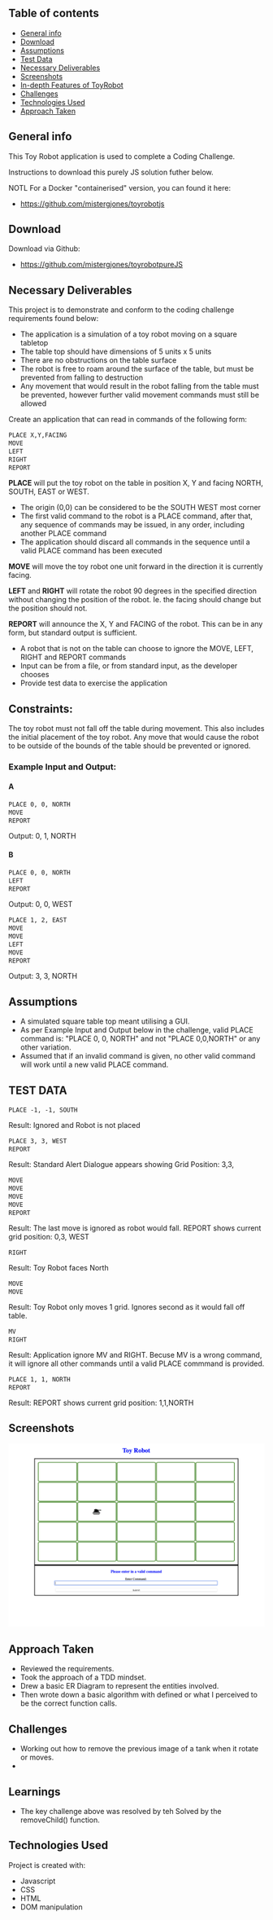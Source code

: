 ## Table of contents

-   [General info](#general-info)
-   [Download](#download)
-   [Assumptions](#assumptions)
-   [Test Data](#test-data)
-   [Necessary Deliverables](#necessary-deliverables)
-   [Screenshots](#screenshots)
-   [In-depth Features of ToyRobot](#in-depth-features-of-ToyRobot)
-   [Challenges](#challenges)
-   [Technologies Used](#technologies-used)
-   [Approach Taken](#approach-taken)

## General info

This Toy Robot application is used to complete a Coding Challenge.

Instructions to download this purely JS solution futher below.

NOTL For a Docker "containerised" version, you can found it here:

-   https://github.com/mistergjones/toyrobotjs

## Download

Download via Github:

-   https://github.com/mistergjones/toyrobotpureJS

## Necessary Deliverables

This project is to demonstrate and conform to the coding challenge requirements found below:

-   The application is a simulation of a toy robot moving on a square tabletop
-   The table top should have dimensions of 5 units x 5 units
-   There are no obstructions on the table surface
-   The robot is free to roam around the surface of the table, but must be prevented from falling to destruction
-   Any movement that would result in the robot falling from the table must be prevented, however further valid movement commands must still be allowed

Create an application that can read in commands of the following form:

```
PLACE X,Y,FACING
MOVE
LEFT
RIGHT
REPORT
```

**PLACE** will put the toy robot on the table in position X, Y and facing NORTH, SOUTH, EAST or WEST.

-   The origin (0,0) can be considered to be the SOUTH WEST most corner
-   The first valid command to the robot is a PLACE command, after that, any sequence of commands may be issued, in any order, including another PLACE command
-   The application should discard all commands in the sequence until a valid PLACE command has been executed

**MOVE** will move the toy robot one unit forward in the direction it is currently facing.

**LEFT** and **RIGHT** will rotate the robot 90 degrees in the specified direction without changing the position of the robot. Ie. the facing should change but the position should not.

**REPORT** will announce the X, Y and FACING of the robot. This can be in any form, but standard output is sufficient.

-   A robot that is not on the table can choose to ignore the MOVE, LEFT, RIGHT and REPORT commands
-   Input can be from a file, or from standard input, as the developer chooses
-   Provide test data to exercise the application

## Constraints:

The toy robot must not fall off the table during movement. This also includes the initial placement of the toy robot.
Any move that would cause the robot to be outside of the bounds of the table should be prevented or ignored.

### Example Input and Output:

#### A

```
PLACE 0, 0, NORTH
MOVE
REPORT
```

Output: 0, 1, NORTH

#### B

```
PLACE 0, 0, NORTH
LEFT
REPORT
```

Output: 0, 0, WEST

```
PLACE 1, 2, EAST
MOVE
MOVE
LEFT
MOVE
REPORT
```

Output: 3, 3, NORTH

## Assumptions

-   A simulated square table top meant utilising a GUI.
-   As per Example Input and Output below in the challenge, valid PLACE command is: "PLACE 0, 0, NORTH" and not "PLACE 0,0,NORTH" or any other variation.
-   Assumed that if an invalid command is given, no other valid command will work until a new valid PLACE command.

## TEST DATA

```
PLACE -1, -1, SOUTH
```

Result: Ignored and Robot is not placed

```
PLACE 3, 3, WEST
REPORT
```

Result: Standard Alert Dialogue appears showing Grid Position: 3,3,

```
MOVE
MOVE
MOVE
MOVE
REPORT
```

Result: The last move is ignored as robot would fall. REPORT shows current grid position: 0,3, WEST

```
RIGHT
```

Result: Toy Robot faces North

```
MOVE
MOVE
```

Result: Toy Robot only moves 1 grid. Ignores second as it would fall off table.

```
MV
RIGHT
```

Result: Application ignore MV and RIGHT. Becuse MV is a wrong command, it will ignore all other commands until a valid PLACE commmand is provided.

```
PLACE 1, 1, NORTH
REPORT
```

Result: REPORT shows current grid position: 1,1,NORTH

## Screenshots

![Example screenshot](screenshot.png)

## Approach Taken

-   Reviewed the requirements.
-   Took the approach of a TDD mindset.
-   Drew a basic ER Diagram to represent the entities involved.
-   Then wrote down a basic algorithm with defined or what I perceived to be the correct function calls.

## Challenges

-   Working out how to remove the previous image of a tank when it rotate or moves.
-

## Learnings

-   The key challenge above was resolved by teh Solved by the removeChild() function.

## Technologies Used

Project is created with:

-   Javascript
-   CSS
-   HTML
-   DOM manipulation
